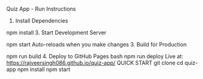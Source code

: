 Quiz App - Run Instructions
1. Install Dependencies
   
npm install
3. Start Development Server

npm start
Auto-reloads when you make changes
3. Build for Production

npm run build
4. Deploy to GitHub Pages
bash
npm run deploy
Live at: https://rajveersingh086.github.io/quiz-app/
QUICK START 
git clone <your-repo-url>
cd quiz-app
npm install
npm start

